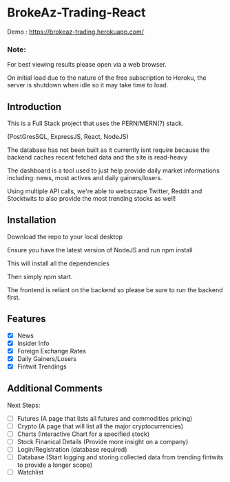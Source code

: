 # BrokeAz-Trading-React

Demo : https://brokeaz-trading.herokuapp.com/

### Note:
For best viewing results please open via a web browser.

On initial load due to the nature of the free subscription to Heroku, the server is shutdown when idle so it may take time to load. 

## Introduction

This is a Full Stack project that uses the PERN/MERN(?) stack.

(PostGresSQL, ExpressJS, React, NodeJS)

The database has not been built as it currently isnt require because the backend caches recent fetched data and the site is read-heavy

The dashboard is a tool used to just help provide daily market informations including: news, most actives and daily gainers/losers.

Using multiple API calls, we're able to webscrape Twitter, Reddit and Stocktwits to also provide the most trending stocks as well!

## Installation

Download the repo to your local desktop

Ensure you have the latest version of NodeJS and run npm install

This will install all the dependencies

Then simply npm start.

The frontend is reliant on the backend so please be sure to run the backend first.


## Features

- [x] News
- [x] Insider Info
- [x] Foreign Exchange Rates
- [x] Daily Gainers/Losers
- [x] Fintwit Trendings 

## Additional Comments

Next Steps:
- [ ] Futures (A page that lists all futures and commodities pricing)
- [ ] Crypto (A page that will list all the major cryptocurrencies)
- [ ] Charts (Interactive Chart for a specified stock)
- [ ] Stock Finanical Details (Provide more insight on a company)
- [ ] Login/Registration (database required)
- [ ] Database (Start logging and storing collected data from trending fintwits to provide a longer scope)
- [ ] Watchlist
